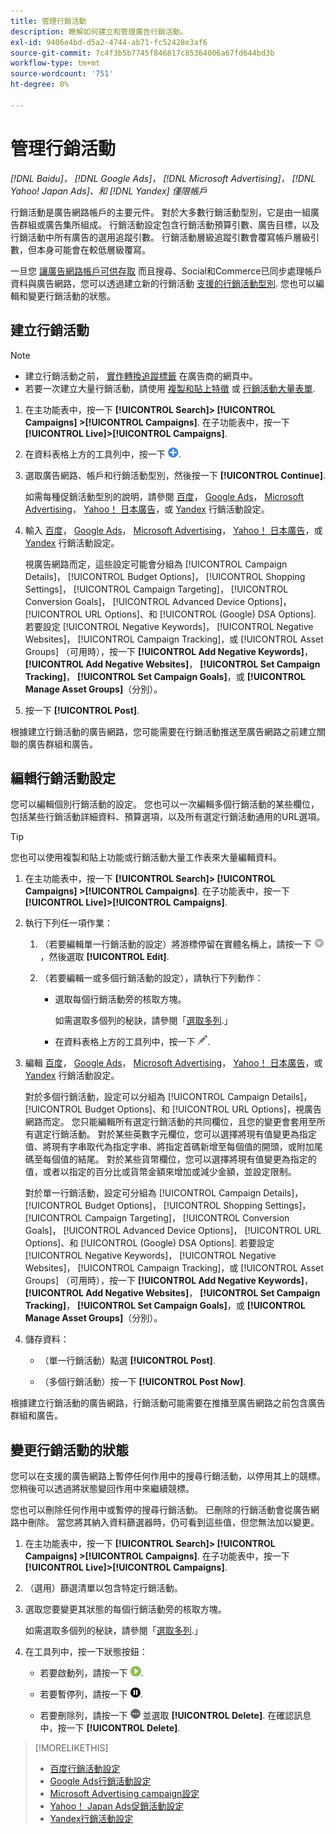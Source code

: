 ```yaml
---
title: 管理行銷活動
description: 瞭解如何建立和管理廣告行銷活動。
exl-id: 9406e4bd-d5a2-4744-ab71-fc52428e3af6
source-git-commit: 7c4f3b5b7745f846817c85364006a67fd644bd3b
workflow-type: tm+mt
source-wordcount: '751'
ht-degree: 0%

---
```


# 管理行銷活動

*[!DNL Baidu]， [!DNL Google Ads]， [!DNL Microsoft Advertising]， [!DNL Yahoo! Japan Ads]、和 [!DNL Yandex] 僅限帳戶*

行銷活動是廣告網路帳戶的主要元件。 對於大多數行銷活動型別，它是由一組廣告群組或廣告集所組成。 行銷活動設定包含行銷活動預算引數、廣告目標，以及行銷活動中所有廣告的選用追蹤引數。 行銷活動層級追蹤引數會覆寫帳戶層級引數，但本身可能會在較低層級覆寫。

一旦您 [讓廣告網路帳戶可供存取](/help/search-social-commerce/campaign-management/accounts/ad-network-account-manage.md) 而且搜尋、Social和Commerce已同步處理帳戶資料與廣告網路，您可以透過建立新的行銷活動 [支援的行銷活動型別](/help/search-social-commerce/introduction/supported-inventory.md). 您也可以編輯和變更行銷活動的狀態。

## 建立行銷活動

>[!NOTE]
>
>* 建立行銷活動之前， [實作轉換追蹤標籤](/help/search-social-commerce/tracking/conversion-tracking-about.md) 在廣告商的網頁中。
>* 若要一次建立大量行銷活動，請使用 [複製和貼上特徵](/help/search-social-commerce/campaign-management/campaigns/copy-paste.md) 或 [行銷活動大量表單](/help/search-social-commerce/campaign-management/bulksheets/bulksheet-about.md).

1. 在主功能表中，按一下 **[!UICONTROL Search]> [!UICONTROL Campaigns] >[!UICONTROL Campaigns]**. 在子功能表中，按一下 **[!UICONTROL Live]>[!UICONTROL Campaigns]**.

1. 在資料表格上方的工具列中，按一下 ![建立](/help/search-social-commerce/assets/add.png "建立").

1. 選取廣告網路、帳戶和行銷活動型別，然後按一下 **[!UICONTROL Continue]**.

   如需每種促銷活動型別的說明，請參閱 [百度](/help/search-social-commerce/campaign-management/campaigns/campaign-settings-baidu.md)， [Google Ads](/help/search-social-commerce/campaign-management/campaigns/campaign-settings-google.md)， [Microsoft Advertising](/help/search-social-commerce/campaign-management/campaigns/campaign-settings-microsoft.md)， [Yahoo！ 日本廣告](/help/search-social-commerce/campaign-management/campaigns/campaign-settings-yahoo-japan.md)，或 [Yandex](/help/search-social-commerce/campaign-management/campaigns/campaign-settings-yandex.md) 行銷活動設定。

1. 輸入 [百度](/help/search-social-commerce/campaign-management/campaigns/campaign-settings-baidu.md)， [Google Ads](/help/search-social-commerce/campaign-management/campaigns/campaign-settings-google.md)， [Microsoft Advertising](/help/search-social-commerce/campaign-management/campaigns/campaign-settings-microsoft.md)， [Yahoo！ 日本廣告](/help/search-social-commerce/campaign-management/campaigns/campaign-settings-yahoo-japan.md)，或 [Yandex](/help/search-social-commerce/campaign-management/campaigns/campaign-settings-yandex.md) 行銷活動設定。

   視廣告網路而定，這些設定可能會分組為 [!UICONTROL Campaign Details]， [!UICONTROL Budget Options]， [!UICONTROL Shopping Settings]， [!UICONTROL Campaign Targeting]， [!UICONTROL Conversion Goals]， [!UICONTROL Advanced Device Options]， [!UICONTROL URL Options]、和 [!UICONTROL (Google) DSA Options]. 若要設定 [!UICONTROL Negative Keywords]， [!UICONTROL Negative Websites]， [!UICONTROL Campaign Tracking]，或 [!UICONTROL Asset Groups] （可用時），按一下 **[!UICONTROL Add Negative Keywords]**， **[!UICONTROL Add Negative Websites]**， **[!UICONTROL Set Campaign Tracking]**， **[!UICONTROL Set Campaign Goals]**，或 **[!UICONTROL Manage Asset Groups]**（分別）。

1. 按一下 **[!UICONTROL Post]**.

根據建立行銷活動的廣告網路，您可能需要在行銷活動推送至廣告網路之前建立關聯的廣告群組和廣告。

## 編輯行銷活動設定

您可以編輯個別行銷活動的設定。 您也可以一次編輯多個行銷活動的某些欄位，包括某些行銷活動詳細資料、預算選項，以及所有選定行銷活動通用的URL選項。

>[!TIP]
>
>您也可以使用複製和貼上功能或行銷活動大量工作表來大量編輯資料。

1. 在主功能表中，按一下 **[!UICONTROL Search]> [!UICONTROL Campaigns] >[!UICONTROL Campaigns]**. 在子功能表中，按一下 **[!UICONTROL Live]>[!UICONTROL Campaigns]**.

1. 執行下列任一項作業：

   1. （若要編輯單一行銷活動的設定）將游標停留在實體名稱上，請按一下 ![功能表圖示](/help/search-social-commerce/assets/arrow-dropdown-menu.png "功能表圖示")，然後選取 **[!UICONTROL Edit]**.

   1. （若要編輯一或多個行銷活動的設定），請執行下列動作：

      * 選取每個行銷活動旁的核取方塊。

        如需選取多個列的秘訣，請參閱「[選取多列](/help/search-social-commerce/common-tasks/navigation-editing-selection/multiple-rows-select.md).」

      * 在資料表格上方的工具列中，按一下 ![編輯](/help/search-social-commerce/assets/edit.png "編輯").

1. 編輯 [百度](/help/search-social-commerce/campaign-management/campaigns/campaign-settings-baidu.md)， [Google Ads](/help/search-social-commerce/campaign-management/campaigns/campaign-settings-google.md)， [Microsoft Advertising](/help/search-social-commerce/campaign-management/campaigns/campaign-settings-microsoft.md)， [Yahoo！ 日本廣告](/help/search-social-commerce/campaign-management/campaigns/campaign-settings-yahoo-japan.md)，或 [Yandex](/help/search-social-commerce/campaign-management/campaigns/campaign-settings-yandex.md) 行銷活動設定。

   對於多個行銷活動，設定可以分組為 [!UICONTROL Campaign Details]， [!UICONTROL Budget Options]、和 [!UICONTROL URL Options]，視廣告網路而定。 您只能編輯所有選定行銷活動的共同欄位，且您的變更會套用至所有選定行銷活動。 對於某些英數字元欄位，您可以選擇將現有值變更為指定值、將現有字串取代為指定字串、將指定首碼新增至每個值的開頭，或附加尾碼至每個值的結尾。 對於某些貨幣欄位，您可以選擇將現有值變更為指定的值，或者以指定的百分比或貨幣金額來增加或減少金額，並設定限制。

   對於單一行銷活動，設定可分組為 [!UICONTROL Campaign Details]， [!UICONTROL Budget Options]， [!UICONTROL Shopping Settings]， [!UICONTROL Campaign Targeting]， [!UICONTROL Conversion Goals]， [!UICONTROL Advanced Device Options]， [!UICONTROL URL Options]、和 [!UICONTROL (Google) DSA Options]. 若要設定 [!UICONTROL Negative Keywords]， [!UICONTROL Negative Websites]， [!UICONTROL Campaign Tracking]，或 [!UICONTROL Asset Groups] （可用時），按一下 **[!UICONTROL Add Negative Keywords]**， **[!UICONTROL Add Negative Websites]**， **[!UICONTROL Set Campaign Tracking]**， **[!UICONTROL Set Campaign Goals]**，或 **[!UICONTROL Manage Asset Groups]**（分別）。

1. 儲存資料：

   * （單一行銷活動）點選 **[!UICONTROL Post]**.

   * （多個行銷活動）按一下 **[!UICONTROL Post Now]**.

根據建立行銷活動的廣告網路，行銷活動可能需要在推播至廣告網路之前包含廣告群組和廣告。

## 變更行銷活動的狀態

您可以在支援的廣告網路上暫停任何作用中的搜尋行銷活動，以停用其上的競標。 您稍後可以透過將狀態變回作用中來繼續競標。

您也可以刪除任何作用中或暫停的搜尋行銷活動。 已刪除的行銷活動會從廣告網路中刪除。 當您將其納入資料篩選器時，仍可看到這些值，但您無法加以變更。

1. 在主功能表中，按一下 **[!UICONTROL Search]> [!UICONTROL Campaigns] >[!UICONTROL Campaigns]**. 在子功能表中，按一下 **[!UICONTROL Live]>[!UICONTROL Campaigns]**.

1. （選用）篩選清單以包含特定行銷活動。

1. 選取您要變更其狀態的每個行銷活動旁的核取方塊。

   如需選取多個列的秘訣，請參閱「[選取多列](/help/search-social-commerce/common-tasks/navigation-editing-selection/multiple-rows-select.md).」

1. 在工具列中，按一下狀態按鈕：

   * 若要啟動列，請按一下 ![啟動](/help/search-social-commerce/assets/activate.png "啟動").

   * 若要暫停列，請按一下 ![暫停](/help/search-social-commerce/assets/pause.png "暫停").

   * 若要刪除列，請按一下 ![更多](/help/search-social-commerce/assets/more.png "更多") 並選取 **[!UICONTROL Delete]**. 在確認訊息中，按一下 **[!UICONTROL Delete]**.

>[!MORELIKETHIS]
>
>* [百度行銷活動設定](/help/search-social-commerce/campaign-management/campaigns/campaign-settings-baidu.md)
>* [Google Ads行銷活動設定](/help/search-social-commerce/campaign-management/campaigns/campaign-settings-google.md)
>* [Microsoft Advertising campaign設定](/help/search-social-commerce/campaign-management/campaigns/campaign-settings-microsoft.md)
>* [Yahoo！ Japan Ads促銷活動設定](/help/search-social-commerce/campaign-management/campaigns/campaign-settings-yahoo-japan.md)
>* [Yandex行銷活動設定](/help/search-social-commerce/campaign-management/campaigns/campaign-settings-yandex.md)
